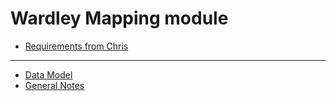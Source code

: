 # Wardley Mapping module

- [Requirements from Chris](https://www.notion.so/The-new-tool-use-cases-a57986360b19470f8e9e8f3092f9d31f)

---

- [Data Model](MapsModel.md)
- [General Notes](notes.md)